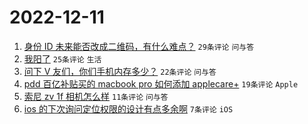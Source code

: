 # 2022-12-11

1. [身份 ID 未来能否改成二维码，有什么难点？](https://www.v2ex.com/t/901663) `29条评论` `问与答`
1. [我阳了](https://www.v2ex.com/t/901667) `25条评论` `生活`
1. [问下 V 友们，你们手机内存多少？](https://www.v2ex.com/t/901660) `22条评论` `问与答`
1. [pdd 百亿补贴买的 macbook pro 如何添加 applecare+](https://www.v2ex.com/t/901662) `19条评论` `Apple`
1. [索尼 zv 1f 相机怎么样](https://www.v2ex.com/t/901670) `11条评论` `问与答`
1. [ios 的下次询问定位权限的设计有点多余啊](https://www.v2ex.com/t/901671) `7条评论` `iOS`
